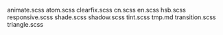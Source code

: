 animate.scss
atom.scss
clearfix.scss
cn.scss
en.scss
hsb.scss
responsive.scss
shade.scss
shadow.scss
tint.scss
tmp.md
transition.scss
triangle.scss

